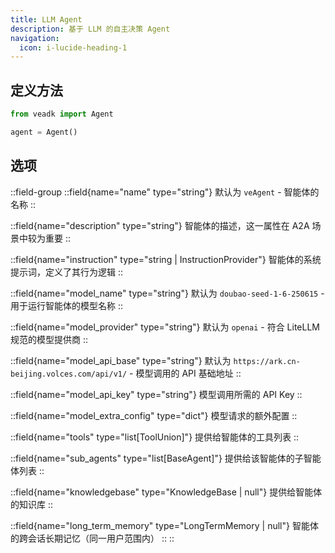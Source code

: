 ```yaml
---
title: LLM Agent
description: 基于 LLM 的自主决策 Agent
navigation:
  icon: i-lucide-heading-1
---
```


## 定义方法

```python [agent.py]
from veadk import Agent

agent = Agent()
```

## 选项

::field-group
  ::field{name="name" type="string"}
  默认为 `veAgent` - 智能体的名称
  ::

  ::field{name="description" type="string"}
  智能体的描述，这一属性在 A2A 场景中较为重要
  ::

  ::field{name="instruction" type="string | InstructionProvider"}
  智能体的系统提示词，定义了其行为逻辑
  ::

  ::field{name="model_name" type="string"}
  默认为 `doubao-seed-1-6-250615` - 用于运行智能体的模型名称
  ::

  ::field{name="model_provider" type="string"}
  默认为 `openai` - 符合 LiteLLM 规范的模型提供商
  ::

  ::field{name="model_api_base" type="string"}
  默认为 `https://ark.cn-beijing.volces.com/api/v1/` - 模型调用的 API 基础地址
  ::

  ::field{name="model_api_key" type="string"}
  模型调用所需的 API Key
  ::

  ::field{name="model_extra_config" type="dict"}
  模型请求的额外配置
  ::

  ::field{name="tools" type="list[ToolUnion]"}
  提供给智能体的工具列表
  ::

  ::field{name="sub_agents" type="list[BaseAgent]"}
  提供给该智能体的子智能体列表
  ::

  ::field{name="knowledgebase" type="KnowledgeBase | null"}
  提供给智能体的知识库
  ::

  ::field{name="long_term_memory" type="LongTermMemory | null"}
  智能体的跨会话长期记忆（同一用户范围内）
  ::
::
